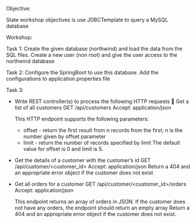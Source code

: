 Objective:

State workshop objectives is use JDBCTemplate to query a MySQL database


Workshop:

Task 1:
Create the given database (northwind) and load the data from the SQL files.
Create a new user (non root) and give the user access to the northwind database


Task 2:
Configure the SpringBoot to use this database. Add the configurations to application.properties file

Task 3:
- Write REST controller(s) to process the following HTTP requests  Get a list of all customers
    GET /api/customers
    Accept: application/json
    
    This HTTP endpoint supports the following parameters:
    - offset - return the first result from n records from the first; n is the number given by offset parameter
    - limit - return the number of records specified by limit
    The default value for offset is 0 and limit is 5.

- Get the details of a customer with the customer’s id
    GET /api/customer/<customer_id>
    Accept: application/json
    Return a 404 and an appropriate error object if the customer does not exist

- Get all orders for a customer
    GET /api/customer/<customer_id>/orders
    Accept: application/json

    This endpoint returns an array of orders in JSON. If the customer does not have any orders, the endpoint should return an empty array
    Return a 404 and an appropriate error object if the customer does not exist.

